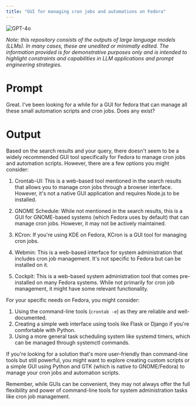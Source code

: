 ```yaml
---
title: "GUI for managing cron jobs and automations on Fedora"
---
```

![GPT-4o](https://img.shields.io/badge/GPT--4o-3333FF?style=for-the-badge&logo=openai&logoColor=white)



*Note: this repository consists of the outputs of large language models (LLMs). In many cases, these are unedited or minimally edited. The information provided is for demonstrative purposes only and is intended to highlight constraints and capabilities in LLM applications and prompt engineering strategies.*


# Prompt

Great. I've been looking for a while for a GUI for fedora that can manage all these small automation scripts and cron jobs. Does any exist?

# Output

Based on the search results and your query, there doesn't seem to be a widely recommended GUI tool specifically for Fedora to manage cron jobs and automation scripts. However, there are a few options you might consider:

1. Crontab-UI: This is a web-based tool mentioned in the search results that allows you to manage cron jobs through a browser interface. However, it's not a native GUI application and requires Node.js to be installed.

2. GNOME Schedule: While not mentioned in the search results, this is a GUI for GNOME-based systems (which Fedora uses by default) that can manage cron jobs. However, it may not be actively maintained.

3. KCron: If you're using KDE on Fedora, KCron is a GUI tool for managing cron jobs.

4. Webmin: This is a web-based interface for system administration that includes cron job management. It's not specific to Fedora but can be installed on it.

5. Cockpit: This is a web-based system administration tool that comes pre-installed on many Fedora systems. While not primarily for cron job management, it might have some relevant functionality.

For your specific needs on Fedora, you might consider:

1. Using the command-line tools (`crontab -e`) as they are reliable and well-documented.
2. Creating a simple web interface using tools like Flask or Django if you're comfortable with Python.
3. Using a more general task scheduling system like systemd timers, which can be managed through systemctl commands.

If you're looking for a solution that's more user-friendly than command-line tools but still powerful, you might want to explore creating custom scripts or a simple GUI using Python and GTK (which is native to GNOME/Fedora) to manage your cron jobs and automation scripts.

Remember, while GUIs can be convenient, they may not always offer the full flexibility and power of command-line tools for system administration tasks like cron job management.

 